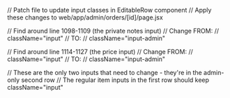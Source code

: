 // Patch file to update input classes in EditableRow component
// Apply these changes to web/app/admin/orders/[id]/page.jsx

// Find around line 1098-1109 (the private notes input)
// Change FROM:
//   className="input"
// TO:
//   className="input-admin"

// Find around line 1114-1127 (the price input) 
// Change FROM:
//   className="input"
// TO:
//   className="input-admin"

// These are the only two inputs that need to change - they're in the admin-only second row
// The regular item inputs in the first row should keep className="input"